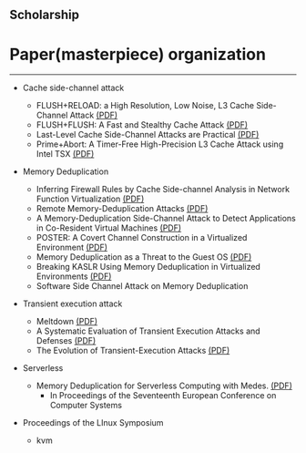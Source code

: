 ## Scholarship
# Paper(masterpiece) organization
----------
+ Cache side-channel attack
  + FLUSH+RELOAD: a High Resolution, Low Noise, L3 Cache Side-Channel Attack [(PDF)](https://www.usenix.org/system/files/conference/usenixsecurity14/sec14-paper-yarom.pdf)
  + FLUSH+FLUSH: A Fast and Stealthy Cache Attack [(PDF)](https://arxiv.org/pdf/1511.04594.pdf)
  + Last-Level Cache Side-Channel Attacks are Practical [(PDF)](https://ieeexplore.ieee.org/stamp/stamp.jsp?arnumber=7163050)
  + Prime+Abort: A Timer-Free High-Precision L3 Cache Attack using Intel TSX [(PDF)](https://www.usenix.org/system/files/conference/usenixsecurity17/sec17-disselkoen.pdf)

+ Memory Deduplication
  + Inferring Firewall Rules by Cache Side-channel Analysis in Network Function Virtualization [(PDF)](https://ieeexplore.ieee.org/stamp/stamp.jsp?arnumber=9155449)
  + Remote Memory-Deduplication Attacks [(PDF)](https://arxiv.org/pdf/2111.08553.pdf)
  + A Memory-Deduplication Side-Channel Attack to Detect Applications in Co-Resident Virtual Machines [(PDF)](https://dl.acm.org/doi/pdf/10.1145/3167132.3167151)
  + POSTER: A Covert Channel Construction in a Virtualized Environment [(PDF)](https://dl.acm.org/doi/pdf/10.1145/2382196.2382318)
  + Memory Deduplication as a Threat to the Guest OS [(PDF)](https://dl.acm.org/doi/pdf/10.1145/1972551.1972552)
  + Breaking KASLR Using Memory Deduplication in Virtualized Environments [(PDF)](https://www.mdpi.com/2079-9292/10/17/2174)
  + Software Side Channel Attack on Memory Deduplication

+ Transient execution attack
  + Meltdown [(PDF)](https://arxiv.org/pdf/1801.01207.pdf)
  + A Systematic Evaluation of Transient Execution Attacks and Defenses [(PDF)](https://www.usenix.org/system/files/sec19-canella.pdf)
  + The Evolution of Transient-Execution Attacks [(PDF)](https://dl.acm.org/doi/pdf/10.1145/3386263.3407583)

+ Serverless
  + Memory Deduplication for Serverless Computing with Medes. [(PDF)](https://dl.acm.org/doi/abs/10.1145/3492321.3524272)
    + In Proceedings of the Seventeenth European Conference on Computer Systems


+ Proceedings of the LInux Symposium
  + kvm
